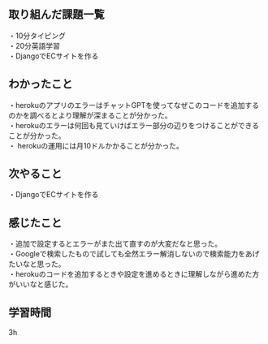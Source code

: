 ## 取り組んだ課題一覧
・10分タイピング
<br>・20分英語学習
<br>・DjangoでECサイトを作る
## わかったこと
・herokuのアプリのエラーはチャットGPTを使ってなぜこのコードを追加するのかを調べるとより理解が深まることが分かった。
<br>・herokuのエラーは何回も見ていけばエラー部分の辺りをつけることができることが分かった。
<br>・ herokuの運用には月10ドルかかることが分かった。
## 次やること
・DjangoでECサイトを作る

## 感じたこと
・追加で設定するとエラーがまた出て直すのが大変だなと思った。
<br>・Googleで検索したもので試しても全然エラー解消しないので検索能力をあげたいなと思った。
<br>・herokuのコードを追加するときや設定を進めるときに理解しながら進めた方がいいなと感じた。
## 学習時間
3h
